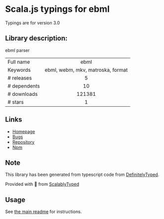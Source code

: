 
# Scala.js typings for ebml

Typings are for version 3.0

## Library description:
ebml parser

|                    |                 |
| ------------------ | :-------------: |
| Full name          | ebml |
| Keywords           | ebml, webm, mkv, matroska, format |
| # releases         | 5 |
| # dependents       | 10 |
| # downloads        | 121381 |
| # stars            | 1 |

## Links
- [Homepage](https://github.com/node-ebml/node-ebml#readme)
- [Bugs](https://github.com/node-ebml/node-ebml/issues)
- [Repository](https://github.com/node-ebml/node-ebml)
- [Npm](https://www.npmjs.com/package/ebml)
    


## Note
This library has been generated from typescript code from [DefinitelyTyped](https://definitelytyped.org).

Provided with :purple_heart: from [ScalablyTyped](https://github.com/oyvindberg/ScalablyTyped)

## Usage
See [the main readme](../../readme.md) for instructions.



